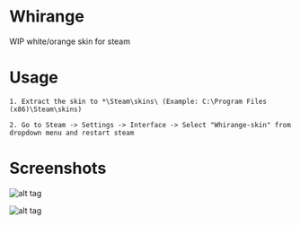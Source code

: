 # Whirange
WIP white/orange skin for steam

# Usage

    1. Extract the skin to *\Steam\skins\ (Example: C:\Program Files (x86)\Steam\skins)

    2. Go to Steam -> Settings -> Interface -> Select "Whirange-skin" from dropdown menu and restart steam


# Screenshots

![alt tag](https://raw.githubusercontent.com/Mindii/Whirange/master/Img/Whirange_1.png)

![alt tag](https://raw.githubusercontent.com/Mindii/Whirange/master/Img/overlay.png)
